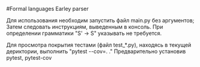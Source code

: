#Formal languages
Earley parser

Для использования необходим запустить файл main.py без аргументов;
Затем следовать инструкциям, выведенным в консоль. При определении грамматики "S' -> S" указывать не требуется.

Для просмотра покрытия тестами (файл test_*.py), находясь в текущей дериктории, выполнить "pytest --cov=. ."
Предварительно установив pytest, pytest-cov


